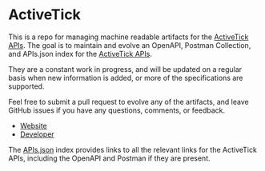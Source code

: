# ActiveTickThis is a repo for managing machine readable artifacts for the [ActiveTick APIs](http://www.activetick.com). The goal is to maintain and evolve an OpenAPI, Postman Collection, and APIs.json index for the [ActiveTick APIs](http://www.activetick.com).They are a constant work in progress, and will be updated on a regular basis when new information is added, or more of the specifications are supported.Feel free to submit a pull request to evolve any of the artifacts, and leave GitHub issues if you have any questions, comments, or feedback.- [Website](http://www.activetick.com)- [Developer](http://www.activetick.com)The [APIs.json](https://github.com/api-evangelist/activetick/blob/master/apis.json) index provides links to all the relevant links for the ActiveTick APIs, including the OpenAPI and Postman if they are present.